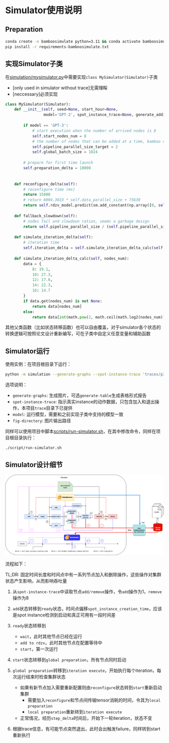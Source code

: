 # Simulator使用说明

## Preparation

```sh
conda create -n bamboosimulate python=3.11 && conda activate bamboosimulate
pip install -r requirements-bamboosimulate.txt
```

## 实现Simulator子类

在[simulation/mysimulator.py](simulation/mysimulator.py)中需要实现`class MySimulator(Simulator)`子类

- [only used in simulator without trace]无需理睬
- [neccessary]必须实现

```py
class MySimulator(Simulator):
    def __init__(self, seed=None, start_hour=None,
                 model='GPT-2', spot_instance_trace=None, generate_addition_probabilities=False, removal_probability=None, generate_graphs=False):
    
        if model == 'GPT-3':
            # start execution when the number of arrived nodes is 8
            self.start_nodes_num = 8
            # the number of nodes that can be added at a time, bamboo do lazy reconfigure, not reconfig every time
            self.pipeline_parallel_size_target = 2
            self.global_batch_size = 1024
        
        # prepare for first time launch
        self.preparation_delta = 10000
    

    def reconfigure_delta(self):
        # reconfigure time (ms)
        return 15000
        # return 6004.3633 * self.data_parallel_size + 75630
        return self.rdzv_model.predict(sm.add_constant(np.array([0, self.data_parallel_size]))).item(1)

    def fallback_slowdown(self):
        # nodes fail and slowdown ration, seems a garbage design
        return self.pipeline_parallel_size / (self.pipeline_parallel_size - 1)

    def simulate_iteration_delta(self):
        # iteration time
        self.iteration_delta = self.simulate_iteration_delta_calc(self.data_parallel_size * self.pipeline_parallel_size)
    
    def simulate_iteration_delta_calc(self, nodes_num):
        data = {
            8: 19.1,
            10: 27.3,
            12: 17.6,
            14: 22.3,
            16: 14.7
        }
        if data.get(nodes_num) is not None:
            return data[nodes_num]
        else:
            return data[int(math.pow(2, math.ceil(math.log2(nodes_num))))]
```

其他父类函数（比如状态转移函数）也可以自由覆盖，对于simulator各个状态的转换逻辑可按照论文设计重新编写，可在子类中自定义任意变量和辅助函数

## Simulator运行

使用实例：在项目根目录下运行：

```sh
python -m simulation --generate-graphs --spot-instance-trace 'traces/p3-trace-16.csv' --model 'GPT-3' --fig-directory 'res/simulator'
```

选项说明：

- `generate-graphs`: 生成图片，可选`generate-table`生成表格形式报告
- `spot-instance-trace`: 指示真实instance的动作数据，只包含加入和退出操作，本项目`trace`目录下已提供
- `model`: 运行模型，需要和之前实现子类中支持的模型一致
- `fig-directory`: 图片输出路径

同样可以使用项目中脚本[scripts/run-simulator.sh](scripts/run-simulator.sh)，在其中修改命令，同样在项目根目录执行：

```sh
./script/run-simulator.sh
```

## Simulator设计细节

![simulatorarch](docs/photos/simulatorarch.png)

流程如下：

TL;DR: 固定时间长度和时间点中有一系列节点加入和删除操作，这些操作对集群状态产生影响，从而影响吞吐量

1. 从`spot-instance-trace`中读取节点`add/remove`操作，令`add`操作为1，`remove`操作为8
2. `add`状态转移到`ready`状态，时间点偏移`spot_instance_creation_time`，应该是spot instance检测到启动和真正可用有一段时间差
3. `ready`状态转移到
    - `wait`，此时其他节点已经在运行
    - `add to rdzv`，此时其他节点在配置等待中
    - `start`，第一次运行
4. `start`状态转移到`global preparation`，所有节点同时启动
5. `global preparation`转移到`iteration execute`，开始执行每个iteration，每次运行结束时检查集群状态
    - 如果有新节点加入需要重新配置则由`reconfigure`状态转到`start`重新启动集群
        - 需要加入`reconfigure`和节点间传输tensor消耗的时间，令其为`local preparation`
        - `local preparation`重新转到`iteration execute`
    - 正常情况，经历`step_delta`时间后，开始下一轮iteration，状态不变

7. 根据trace信息，有可能节点突然退出，此时会出触发failure，同样转到start重新执行

